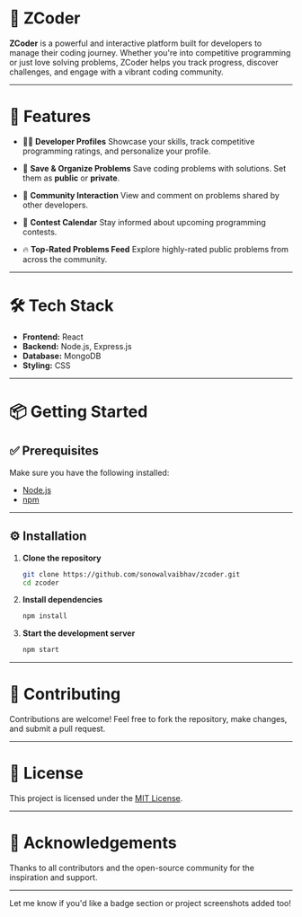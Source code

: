 # **🚀 ZCoder**

**ZCoder** is a powerful and interactive platform built for developers to manage their coding journey. Whether you're into competitive programming or just love solving problems, ZCoder helps you track progress, discover challenges, and engage with a vibrant coding community.

---

# **🌟 Features**

* 🧑‍💻 **Developer Profiles**
  Showcase your skills, track competitive programming ratings, and personalize your profile.

* 📝 **Save & Organize Problems**
  Save coding problems with solutions. Set them as **public** or **private**.

* 💬 **Community Interaction**
  View and comment on problems shared by other developers.

* 📅 **Contest Calendar**
  Stay informed about upcoming programming contests.

* 🔥 **Top-Rated Problems Feed**
  Explore highly-rated public problems from across the community.

---

# **🛠️ Tech Stack**

* **Frontend:** React
* **Backend:** Node.js, Express.js
* **Database:** MongoDB
* **Styling:** CSS

---

# **📦 Getting Started**

## **✅ Prerequisites**

Make sure you have the following installed:

* [Node.js](https://nodejs.org/)
* [npm](https://www.npmjs.com/)

---

## **⚙️ Installation**

1. **Clone the repository**

   ```bash
   git clone https://github.com/sonowalvaibhav/zcoder.git
   cd zcoder
   ```

2. **Install dependencies**

   ```bash
   npm install
   ```

3. **Start the development server**

   ```bash
   npm start
   ```

---

# **🤝 Contributing**

Contributions are welcome! Feel free to fork the repository, make changes, and submit a pull request.

---

# **📄 License**

This project is licensed under the [MIT License](LICENSE).

---

# **🙌 Acknowledgements**

Thanks to all contributors and the open-source community for the inspiration and support.

---

Let me know if you'd like a badge section or project screenshots added too!
